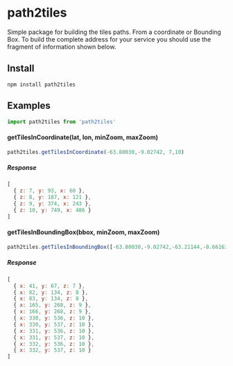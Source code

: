 # path2tiles
Simple package for building the tiles paths. From a coordinate or Bounding Box.
To build the complete address for your service you should use the fragment of information shown below.


## Install
```node
npm install path2tiles
```

## Examples
```javascript
import path2tiles from 'path2tiles'
```

#### getTilesInCoordinate(lat, lon, minZoom, maxZoom)
```javascript
path2tiles.getTilesInCoordinate(-63.80030,-9.02742, 7,10)

```
##### Response
```javascript
[
  { z: 7, y: 93, x: 60 },
  { z: 8, y: 187, x: 121 },
  { z: 9, y: 374, x: 243 },
  { z: 10, y: 749, x: 486 }
]
```

#### getTilesInBoundingBox(bbox, minZoom, maxZoom)
```javascript
path2tiles.getTilesInBoundingBox([-63.80030,-9.02742,-63.21144,-8.66163], 7,10)

```
##### Response
```javascript
[
  { x: 41, y: 67, z: 7 },
  { x: 82, y: 134, z: 8 },
  { x: 83, y: 134, z: 8 },
  { x: 165, y: 268, z: 9 },
  { x: 166, y: 268, z: 9 },
  { x: 330, y: 536, z: 10 },
  { x: 330, y: 537, z: 10 },
  { x: 331, y: 536, z: 10 },
  { x: 331, y: 537, z: 10 },
  { x: 332, y: 536, z: 10 },
  { x: 332, y: 537, z: 10 }
]
```

